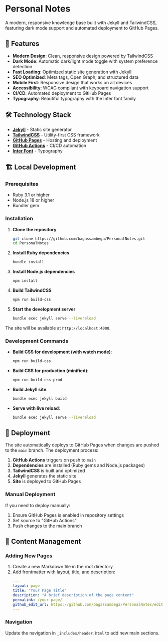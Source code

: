 # Personal Notes

A modern, responsive knowledge base built with Jekyll and TailwindCSS, featuring dark mode support and automated deployment to GitHub Pages.

## 🚀 Features

- **Modern Design**: Clean, responsive design powered by TailwindCSS
- **Dark Mode**: Automatic dark/light mode toggle with system preference detection
- **Fast Loading**: Optimized static site generation with Jekyll
- **SEO Optimized**: Meta tags, Open Graph, and structured data
- **Mobile First**: Responsive design that works on all devices
- **Accessibility**: WCAG compliant with keyboard navigation support
- **CI/CD**: Automated deployment to GitHub Pages
- **Typography**: Beautiful typography with the Inter font family

## 🛠️ Technology Stack

- **[Jekyll](https://jekyllrb.com/)** - Static site generator
- **[TailwindCSS](https://tailwindcss.com/)** - Utility-first CSS framework
- **[GitHub Pages](https://pages.github.com/)** - Hosting and deployment
- **[GitHub Actions](https://github.com/features/actions)** - CI/CD automation
- **[Inter Font](https://rsms.me/inter/)** - Typography

## 🏗️ Local Development

### Prerequisites

- Ruby 3.1 or higher
- Node.js 18 or higher
- Bundler gem

### Installation

1. **Clone the repository**

   ```bash
   git clone https://github.com/bagassambega/PersonalNotes.git
   cd PersonalNotes
   ```

2. **Install Ruby dependencies**

   ```bash
   bundle install
   ```

3. **Install Node.js dependencies**

   ```bash
   npm install
   ```

4. **Build TailwindCSS**

   ```bash
   npm run build-css
   ```

5. **Start the development server**
   ```bash
   bundle exec jekyll serve --livereload
   ```

The site will be available at `http://localhost:4000`.

### Development Commands

- **Build CSS for development (with watch mode)**:

  ```bash
  npm run build-css
  ```

- **Build CSS for production (minified)**:

  ```bash
  npm run build-css-prod
  ```

- **Build Jekyll site**:

  ```bash
  bundle exec jekyll build
  ```

- **Serve with live reload**:
  ```bash
  bundle exec jekyll serve --livereload
  ```

## 🚀 Deployment

The site automatically deploys to GitHub Pages when changes are pushed to the `main` branch. The deployment process:

1. **GitHub Actions** triggers on push to `main`
2. **Dependencies** are installed (Ruby gems and Node.js packages)
3. **TailwindCSS** is built and optimized
4. **Jekyll** generates the static site
5. **Site** is deployed to GitHub Pages

### Manual Deployment

If you need to deploy manually:

1. Ensure GitHub Pages is enabled in repository settings
2. Set source to "GitHub Actions"
3. Push changes to the main branch

## 📝 Content Management

### Adding New Pages

1. Create a new Markdown file in the root directory
2. Add frontmatter with layout, title, and description:
   ```yaml
   ---
   layout: page
   title: "Your Page Title"
   description: "A brief description of the page content"
   permalink: /your-page/
   github_edit_url: https://github.com/bagassambega/PersonalNotes/edit/main/your-file.md
   ---
   ```

### Navigation

Update the navigation in `_includes/header.html` to add new main sections.

<style>
   .toc-table {
      width: 100%;
      border-collapse: collapse;
      font-family: Inter, sans-serif;
      font-size: 1rem;
      background: #fff;
      color: #222;
      box-shadow: 0 2px 8px rgba(0,0,0,0.03);
      border-radius: 8px;
      overflow: hidden;
      margin: 2rem 0;
   }
   .toc-table thead {
      background: #f8f9fa;
   }
   .toc-table th {
      padding: 0.75em 1em;
      text-align: left;
      font-weight: 600;
      border-bottom: 1px solid #eee;
   }
   .toc-table td {
      padding: 0.5em 1em;
      border-bottom: 1px solid #f0f0f0;
   }
   .toc-table a {
      color: #2563eb;
      text-decoration: none;
   }
   @media (prefers-color-scheme: dark) {
      .toc-table {
         background: #18181b;
         color: #e5e7eb;
         box-shadow: 0 2px 8px rgba(0,0,0,0.15);
      }
      .toc-table thead {
         background: #23232a;
      }
      .toc-table th {
         border-bottom: 1px solid #333;
      }
      .toc-table td {
         border-bottom: 1px solid #23232a;
      }
      .toc-table a {
         color: #60a5fa;
      }
   }
</style>
